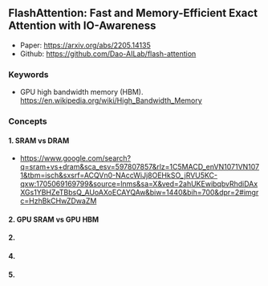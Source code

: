 ## FlashAttention: Fast and Memory-Efficient Exact Attention with IO-Awareness
- Paper: https://arxiv.org/abs/2205.14135
- Github: https://github.com/Dao-AILab/flash-attention

### Keywords
- GPU high bandwidth memory (HBM). https://en.wikipedia.org/wiki/High_Bandwidth_Memory


### Concepts

#### 1. SRAM vs DRAM
- https://www.google.com/search?q=sram+vs+dram&sca_esv=597807857&rlz=1C5MACD_enVN1071VN1071&tbm=isch&sxsrf=ACQVn0-NAccWiJj8OEHkSO_jRVU5KC-qxw:1705069169799&source=lnms&sa=X&ved=2ahUKEwibqbvRhdiDAxXGs1YBHZeTBbsQ_AUoAXoECAYQAw&biw=1440&bih=700&dpr=2#imgrc=HzhBkCHwZDwaZM
#### 2. GPU SRAM vs GPU HBM
#### 2. 
#### 4. 
#### 5. 


